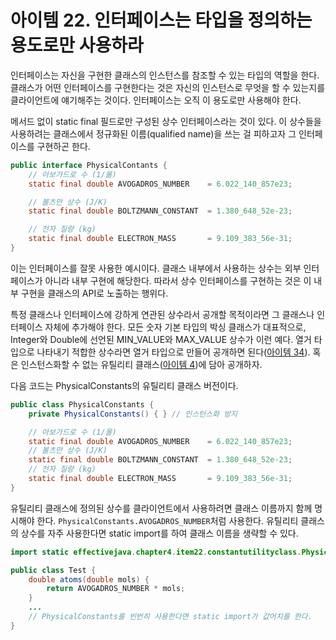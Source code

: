 # 아이템 22. 인터페이스는 타입을 정의하는 용도로만 사용하라
인터페이스는 자신을 구현한 클래스의 인스턴스를 참조할 수 있는 타입의 역할을 한다.
클래스가 어떤 인터페이스를 구현한다는 것은 자신의 인스턴스로 무엇을 할 수 있는지를 클라이언트에 얘기해주는 것이다.
인터페이스는 오직 이 용도로만 사용해야 한다.

메서드 없이 static final 필드로만 구성된 상수 인터페이스라는 것이 있다.
이 상수들을 사용하려는 클래스에서 정규화된 이름(qualified name)을 쓰는 걸 피하고자 그 인터페이스를 구현하곤 한다.
```java
public interface PhysicalContants {
    // 아보가드로 수 (1/몰)
    static final double AVOGADROS_NUMBER    = 6.022_140_857e23;

    // 볼츠만 상수 (J/K)
    static final double BOLTZMANN_CONSTANT  = 1.380_648_52e-23;

    // 전자 질량 (kg)
    static final double ELECTRON_MASS       = 9.109_383_56e-31;
}
```
이는 인터페이스를 잘못 사용한 예시이다.
클래스 내부에서 사용하는 상수는 외부 인터페이스가 아니라 내부 구현에 해당한다.
따라서 상수 인터페이스를 구현하는 것은 이 내부 구현을 클래스의 API로 노출하는 행위다.

특정 클래스나 인터페이스에 강하게 연관된 상수라서 공개할 목적이라면 그 클래스나 인터페이스 자체에 추가해야 한다.
모든 숫자 기본 타입의 박싱 클래스가 대표적으로, Integer와 Double에 선언된 MIN_VALUE와 MAX_VALUE 상수가 이런 예다.
열거 타입으로 나타내기 적합한 상수라면 열거 타입으로 만들어 공개하면 된다([아이템 34](item34.md)).
혹은 인스턴스화할 수 없는 유틸리티 클래스([아이템 4](item4.md))에 담아 공개하자.

다음 코드는 PhysicalConstants의 유틸리티 클래스 버전이다.
```java
public class PhysicalConstants {
    private PhysicalConstants() { } // 인스턴스화 방지

    // 아보가드로 수 (1/몰)
    static final double AVOGADROS_NUMBER    = 6.022_140_857e23;
    // 볼츠만 상수 (J/K)
    static final double BOLTZMANN_CONSTANT  = 1.380_648_52e-23;
    // 전자 질량 (kg)
    static final double ELECTRON_MASS       = 9.109_383_56e-31;
}

```
유틸리티 클래스에 정의된 상수를 클라이언트에서 사용하려면 클래스 이름까지 함께 명시해야 한다.
`PhysicalConstants.AVOGADROS_NUMBER`처럼 사용한다.
유틸리티 클래스의 상수를 자주 사용한다면 static import를 하여 클래스 이름을 생략할 수 있다.
```java
import static effectivejava.chapter4.item22.constantutilityclass.PhysicalConstant.*;

public class Test {
    double atoms(double mols) {
        return AVOGADROS_NUMBER * mols;
    }
    ...
    // PhysicalConstants를 빈번히 사용한다면 static import가 값어치를 한다.
}

```
